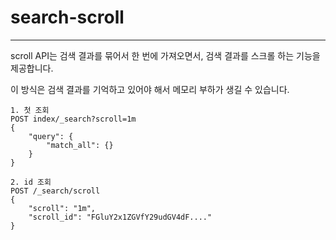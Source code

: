 # search-scroll

---

scroll API는 검색 결과를 묶어서 한 번에 가져오면서, 검색 결과를 스크롤 하는 기능을 제공합니다.

이 방식은 검색 결과를 기억하고 있어야 해서 메모리 부하가 생길 수 있습니다.

```
1. 첫 조회
POST index/_search?scroll=1m
{
    "query": {
        "match_all": {}
    }
}

2. id 조회
POST /_search/scroll
{
    "scroll": "1m",
    "scroll_id": "FGluY2x1ZGVfY29udGV4dF...."
}
```